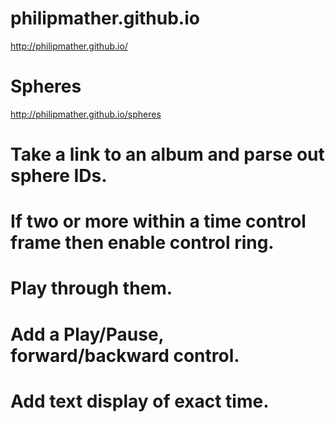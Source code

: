 philipmather.github.io
======================
http://philipmather.github.io/

Spheres
=======
http://philipmather.github.io/spheres

# Take a link to an album and parse out sphere IDs.
# If two or more within a time control frame then enable control ring.
# Play through them.
# Add a Play/Pause, forward/backward control.
# Add text display of exact time.
